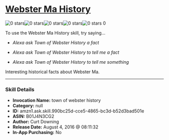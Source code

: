 # [Webster Ma History](http://alexa.amazon.com/#skills/amzn1.ask.skill.990bc25d-cce5-4865-bc3d-b52d3bad501e)
![0 stars](../../images/ic_star_border_black_18dp_1x.png)![0 stars](../../images/ic_star_border_black_18dp_1x.png)![0 stars](../../images/ic_star_border_black_18dp_1x.png)![0 stars](../../images/ic_star_border_black_18dp_1x.png)![0 stars](../../images/ic_star_border_black_18dp_1x.png) 0

To use the Webster Ma History skill, try saying...

* *Alexa ask Town of Webster History a fact*

* *Alexa ask Town of Webster History to tell me a fact*

* *Alexa ask Town of Webster History to tell me something*

Interesting historical facts about Webster Ma.

***

### Skill Details

* **Invocation Name:** town of webster history
* **Category:** null
* **ID:** amzn1.ask.skill.990bc25d-cce5-4865-bc3d-b52d3bad501e
* **ASIN:** B01J4N3CG2
* **Author:** Curt Downing
* **Release Date:** August 4, 2016 @ 08:11:32
* **In-App Purchasing:** No
